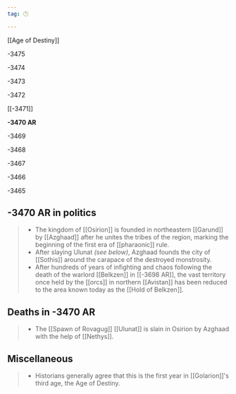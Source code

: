 ```yaml
---
tag: 🕛

---
```

[[Age of Destiny]]


-3475

-3474

-3473

-3472

[[-3471]]

**-3470 AR**

-3469

-3468

-3467

-3466

-3465



## -3470 AR in politics

>  - The kingdom of [[Osirion]] is founded in northeastern [[Garund]] by [[Azghaad]] after he unites the tribes of the region, marking the beginning of the first era of [[pharaonic]] rule.
>  - After slaying Ulunat *(see below)*, Azghaad founds the city of [[Sothis]] around the carapace of the destroyed monstrosity.
>  - After hundreds of years of infighting and chaos following the death of the warlord [[Belkzen]] in [[-3698 AR]], the vast territory once held by the [[orcs]] in northern [[Avistan]] has been reduced to the area known today as the [[Hold of Belkzen]].


## Deaths in -3470 AR

>  - The [[Spawn of Rovagug]] [[Ulunat]] is slain in Osirion by Azghaad with the help of [[Nethys]].


## Miscellaneous

>  - Historians generally agree that this is the first year in [[Golarion]]'s third age, the Age of Destiny.







